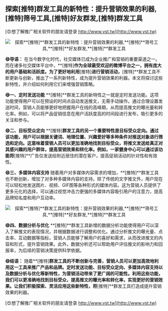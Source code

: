 ## **探索**[推特]**群发工具的新特性：提升营销效果的利器,**[推特]**筛号工具,**[推特]**好友群发,**[推特]**群发工具**

[😍想了解推广相关软件的朋友请登录 http://www.vst.tw](http://www.vst.tw)

 <center><img src="https://vst.tw/MP4/tuiguang/png/6.png" alt="探索**[推特]**群发工具的新特性：提升营销效果的利器,**[推特]**筛号工具,**[推特]**好友群发,**[推特]**群发工具"></center>

**😄导语：**
在当今数字化时代，社交媒体已成为企业推广和营销的重要渠道之一。而在诸多社交媒体平台中，**[推特]**作为全球最受欢迎的微博平台之一，拥有庞大的用户基础和活跃度。为了更好地利用**[推特]**进行营销活动，**[推特]**群发工具不断更新与创新，推出了一系列新特性，成为提升营销效果的利器。本文将探讨这些新特性，并介绍如何利用它们来增强营销策略。

**😄一、定时发送功能**
**[推特]**群发工具的新特性之一就是定时发送功能。这项功能使得用户可以在预设的时间点自动发送推文，无需手动操作。通过合理设置发送时间，营销人员能够更好地把握用户在线的高峰期，从而提高推文的曝光量和转化率。例如，可以将产品促销信息在用户活跃度高的时间段进行发布，吸引更多的关注和参与。

**😄二、目标受众定向**
**[推特]**群发工具的另一个重要特性是目标受众定向。通过该功能，用户可以根据关键词、地理位置、兴趣爱好等多种条件对推送对象进行筛选和定向。这意味着营销人员可以更加准确地找到目标受众，将推文发送给真正对其感兴趣的用户群体，提高营销效果和转化率。例如，一家健身中心可以通过该功能将**[推特]**广告仅发送给附近居住的潜在客户，提高促销活动的针对性和有效性。

**😄三、多媒体内容支持**
随着用户对多媒体内容需求的增加，**[推特]**群发工具也不断创新，增加了对多种多媒体内容的支持。除了传统的文字推文外，用户现在可以轻松地发送图片、视频、GIF图等各种形式的媒体内容。这为营销人员提供了更多元化的选择，可以通过视觉冲击力更强的多媒体内容吸引用户的注意力，提高品牌知名度和用户互动率。

 <center><img src="https://vst.tw/MP4/tuiguang/png/1.png" alt="探索**[推特]**群发工具的新特性：提升营销效果的利器,**[推特]**筛号工具,**[推特]**好友群发,**[推特]**群发工具"></center>

**😄四、数据分析与优化**
**[推特]**群发工具新增的数据分析功能使得用户可以深入了解推文的表现情况，并根据数据进行调整和优化。通过分析推文的曝光量、点击率、互动数据等指标，营销人员能够了解用户的喜好和需求，从而改进推文的内容和形式，提升营销效果。此外，数据分析还可以帮助用户评估推文的影响力和回报率，为后续的营销决策提供科学依据。

**😄结语：**
随着**[推特]**群发工具的不断创新与完善，营销人员可以更加高效地利用这一工具来推广产品和品牌。定时发送功能、目标受众定向、多媒体内容支持以及数据分析与优化等新特性，为营销活动带来了更广阔的可能性。利用这些功能，我们可以更准确地找到目标受众，提高推文的曝光率和转化率，实现更好的营销效果。让我们积极探索、灵活应用这些新特性，将**[推特]**群发工具打造成提升营销效果的利器。

[😍想了解推广相关软件的朋友请登录 http://www.vst.tw](http://www.vst.tw)



